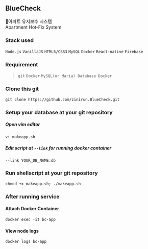 ## BlueCheck
🔨아파트 유지보수 시스템  
Apartment Hot-Fix System


### Stack used
`Node.js` `VanillaJS` `HTML5/CSS3` `MySQL` `Docker` `React-native` `Firebase`


### Requirement
> `git` `Docker` `MySQL(or Maria) Database Docker`


### Clone this git
```git clone https://github.com/zinirun.BlueCheck.git```


### Setup your database at your git repository
##### Open vim editor 
```vi makeapp.sh```  
##### Edit script at `--link` for running docker container  
```--link YOUR_DB_NAME:db```


### Run shellscript at your git repository
```chmod +x makeapp.sh; ./makeapp.sh```


### After running service
#### Attach Docker Container
```docker exec -it bc-app```

#### View node logs
```docker logs bc-app```
